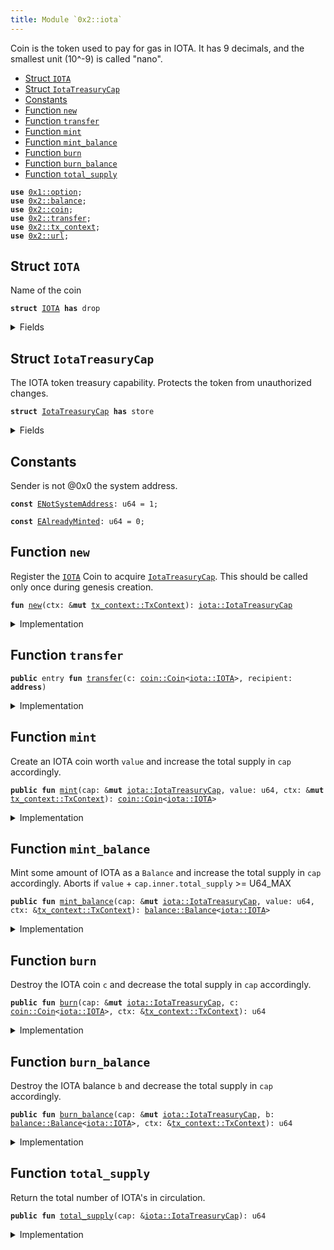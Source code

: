 ```yaml
---
title: Module `0x2::iota`
---
```


Coin<IOTA> is the token used to pay for gas in IOTA.
It has 9 decimals, and the smallest unit (10^-9) is called "nano".


-  [Struct `IOTA`](#0x2_iota_IOTA)
-  [Struct `IotaTreasuryCap`](#0x2_iota_IotaTreasuryCap)
-  [Constants](#@Constants_0)
-  [Function `new`](#0x2_iota_new)
-  [Function `transfer`](#0x2_iota_transfer)
-  [Function `mint`](#0x2_iota_mint)
-  [Function `mint_balance`](#0x2_iota_mint_balance)
-  [Function `burn`](#0x2_iota_burn)
-  [Function `burn_balance`](#0x2_iota_burn_balance)
-  [Function `total_supply`](#0x2_iota_total_supply)


<pre><code><b>use</b> <a href="../move-stdlib/option.md#0x1_option">0x1::option</a>;
<b>use</b> <a href="../iota-framework/balance.md#0x2_balance">0x2::balance</a>;
<b>use</b> <a href="../iota-framework/coin.md#0x2_coin">0x2::coin</a>;
<b>use</b> <a href="../iota-framework/transfer.md#0x2_transfer">0x2::transfer</a>;
<b>use</b> <a href="../iota-framework/tx_context.md#0x2_tx_context">0x2::tx_context</a>;
<b>use</b> <a href="../iota-framework/url.md#0x2_url">0x2::url</a>;
</code></pre>



<a name="0x2_iota_IOTA"></a>

## Struct `IOTA`

Name of the coin


<pre><code><b>struct</b> <a href="../iota-framework/iota.md#0x2_iota_IOTA">IOTA</a> <b>has</b> drop
</code></pre>



<details>
<summary>Fields</summary>


<dl>
<dt>
<code>dummy_field: bool</code>
</dt>
<dd>

</dd>
</dl>


</details>

<a name="0x2_iota_IotaTreasuryCap"></a>

## Struct `IotaTreasuryCap`

The IOTA token treasury capability.
Protects the token from unauthorized changes.


<pre><code><b>struct</b> <a href="../iota-framework/iota.md#0x2_iota_IotaTreasuryCap">IotaTreasuryCap</a> <b>has</b> store
</code></pre>



<details>
<summary>Fields</summary>


<dl>
<dt>
<code>inner: <a href="../iota-framework/coin.md#0x2_coin_TreasuryCap">coin::TreasuryCap</a>&lt;<a href="../iota-framework/iota.md#0x2_iota_IOTA">iota::IOTA</a>&gt;</code>
</dt>
<dd>

</dd>
</dl>


</details>

<a name="@Constants_0"></a>

## Constants


<a name="0x2_iota_ENotSystemAddress"></a>

Sender is not @0x0 the system address.


<pre><code><b>const</b> <a href="../iota-framework/iota.md#0x2_iota_ENotSystemAddress">ENotSystemAddress</a>: u64 = 1;
</code></pre>



<a name="0x2_iota_EAlreadyMinted"></a>



<pre><code><b>const</b> <a href="../iota-framework/iota.md#0x2_iota_EAlreadyMinted">EAlreadyMinted</a>: u64 = 0;
</code></pre>



<a name="0x2_iota_new"></a>

## Function `new`

Register the <code><a href="../iota-framework/iota.md#0x2_iota_IOTA">IOTA</a></code> Coin to acquire <code><a href="../iota-framework/iota.md#0x2_iota_IotaTreasuryCap">IotaTreasuryCap</a></code>.
This should be called only once during genesis creation.


<pre><code><b>fun</b> <a href="../iota-framework/iota.md#0x2_iota_new">new</a>(ctx: &<b>mut</b> <a href="../iota-framework/tx_context.md#0x2_tx_context_TxContext">tx_context::TxContext</a>): <a href="../iota-framework/iota.md#0x2_iota_IotaTreasuryCap">iota::IotaTreasuryCap</a>
</code></pre>



<details>
<summary>Implementation</summary>


<pre><code><b>fun</b> <a href="../iota-framework/iota.md#0x2_iota_new">new</a>(ctx: &<b>mut</b> TxContext): <a href="../iota-framework/iota.md#0x2_iota_IotaTreasuryCap">IotaTreasuryCap</a> {
    <b>assert</b>!(ctx.sender() == @0x0, <a href="../iota-framework/iota.md#0x2_iota_ENotSystemAddress">ENotSystemAddress</a>);
    <b>assert</b>!(ctx.epoch() == 0, <a href="../iota-framework/iota.md#0x2_iota_EAlreadyMinted">EAlreadyMinted</a>);

    <b>let</b> (treasury, metadata) = <a href="../iota-framework/coin.md#0x2_coin_create_currency">coin::create_currency</a>(
        <a href="../iota-framework/iota.md#0x2_iota_IOTA">IOTA</a> {},
        9,
        b"<a href="../iota-framework/iota.md#0x2_iota_IOTA">IOTA</a>",
        b"<a href="../iota-framework/iota.md#0x2_iota_IOTA">IOTA</a>",
        b"The main (gas)token of the <a href="../iota-framework/iota.md#0x2_iota_IOTA">IOTA</a> Network.",
        <a href="../move-stdlib/option.md#0x1_option_some">option::some</a>(<a href="../iota-framework/url.md#0x2_url_new_unsafe_from_bytes">url::new_unsafe_from_bytes</a>(b"https://<a href="../iota-framework/iota.md#0x2_iota">iota</a>.org/logo.png")),
        ctx
    );

    <a href="../iota-framework/transfer.md#0x2_transfer_public_freeze_object">transfer::public_freeze_object</a>(metadata);

    <a href="../iota-framework/iota.md#0x2_iota_IotaTreasuryCap">IotaTreasuryCap</a> {
        inner: treasury,
    }
}
</code></pre>



</details>

<a name="0x2_iota_transfer"></a>

## Function `transfer`



<pre><code><b>public</b> entry <b>fun</b> <a href="../iota-framework/transfer.md#0x2_transfer">transfer</a>(c: <a href="../iota-framework/coin.md#0x2_coin_Coin">coin::Coin</a>&lt;<a href="../iota-framework/iota.md#0x2_iota_IOTA">iota::IOTA</a>&gt;, recipient: <b>address</b>)
</code></pre>



<details>
<summary>Implementation</summary>


<pre><code><b>public</b> entry <b>fun</b> <a href="../iota-framework/transfer.md#0x2_transfer">transfer</a>(c: <a href="../iota-framework/coin.md#0x2_coin_Coin">coin::Coin</a>&lt;<a href="../iota-framework/iota.md#0x2_iota_IOTA">IOTA</a>&gt;, recipient: <b>address</b>) {
    <a href="../iota-framework/transfer.md#0x2_transfer_public_transfer">transfer::public_transfer</a>(c, recipient)
}
</code></pre>



</details>

<a name="0x2_iota_mint"></a>

## Function `mint`

Create an IOTA coin worth <code>value</code> and increase the total supply in <code>cap</code> accordingly.


<pre><code><b>public</b> <b>fun</b> <a href="../iota-framework/iota.md#0x2_iota_mint">mint</a>(cap: &<b>mut</b> <a href="../iota-framework/iota.md#0x2_iota_IotaTreasuryCap">iota::IotaTreasuryCap</a>, value: u64, ctx: &<b>mut</b> <a href="../iota-framework/tx_context.md#0x2_tx_context_TxContext">tx_context::TxContext</a>): <a href="../iota-framework/coin.md#0x2_coin_Coin">coin::Coin</a>&lt;<a href="../iota-framework/iota.md#0x2_iota_IOTA">iota::IOTA</a>&gt;
</code></pre>



<details>
<summary>Implementation</summary>


<pre><code><b>public</b> <b>fun</b> <a href="../iota-framework/iota.md#0x2_iota_mint">mint</a>(cap: &<b>mut</b> <a href="../iota-framework/iota.md#0x2_iota_IotaTreasuryCap">IotaTreasuryCap</a>, value: u64, ctx: &<b>mut</b> TxContext): Coin&lt;<a href="../iota-framework/iota.md#0x2_iota_IOTA">IOTA</a>&gt; {
    <b>assert</b>!(ctx.sender() == @0x0, <a href="../iota-framework/iota.md#0x2_iota_ENotSystemAddress">ENotSystemAddress</a>);

    cap.inner.<a href="../iota-framework/iota.md#0x2_iota_mint">mint</a>(value, ctx)
}
</code></pre>



</details>

<a name="0x2_iota_mint_balance"></a>

## Function `mint_balance`

Mint some amount of IOTA as a <code>Balance</code> and increase the total supply in <code>cap</code> accordingly.
Aborts if <code>value</code> + <code>cap.inner.total_supply</code> >= U64_MAX


<pre><code><b>public</b> <b>fun</b> <a href="../iota-framework/iota.md#0x2_iota_mint_balance">mint_balance</a>(cap: &<b>mut</b> <a href="../iota-framework/iota.md#0x2_iota_IotaTreasuryCap">iota::IotaTreasuryCap</a>, value: u64, ctx: &<a href="../iota-framework/tx_context.md#0x2_tx_context_TxContext">tx_context::TxContext</a>): <a href="../iota-framework/balance.md#0x2_balance_Balance">balance::Balance</a>&lt;<a href="../iota-framework/iota.md#0x2_iota_IOTA">iota::IOTA</a>&gt;
</code></pre>



<details>
<summary>Implementation</summary>


<pre><code><b>public</b> <b>fun</b> <a href="../iota-framework/iota.md#0x2_iota_mint_balance">mint_balance</a>(cap: &<b>mut</b> <a href="../iota-framework/iota.md#0x2_iota_IotaTreasuryCap">IotaTreasuryCap</a>, value: u64, ctx: &TxContext): Balance&lt;<a href="../iota-framework/iota.md#0x2_iota_IOTA">IOTA</a>&gt; {
    <b>assert</b>!(ctx.sender() == @0x0, <a href="../iota-framework/iota.md#0x2_iota_ENotSystemAddress">ENotSystemAddress</a>);

    cap.inner.<a href="../iota-framework/iota.md#0x2_iota_mint_balance">mint_balance</a>(value)
}
</code></pre>



</details>

<a name="0x2_iota_burn"></a>

## Function `burn`

Destroy the IOTA coin <code>c</code> and decrease the total supply in <code>cap</code> accordingly.


<pre><code><b>public</b> <b>fun</b> <a href="../iota-framework/iota.md#0x2_iota_burn">burn</a>(cap: &<b>mut</b> <a href="../iota-framework/iota.md#0x2_iota_IotaTreasuryCap">iota::IotaTreasuryCap</a>, c: <a href="../iota-framework/coin.md#0x2_coin_Coin">coin::Coin</a>&lt;<a href="../iota-framework/iota.md#0x2_iota_IOTA">iota::IOTA</a>&gt;, ctx: &<a href="../iota-framework/tx_context.md#0x2_tx_context_TxContext">tx_context::TxContext</a>): u64
</code></pre>



<details>
<summary>Implementation</summary>


<pre><code><b>public</b> <b>fun</b> <a href="../iota-framework/iota.md#0x2_iota_burn">burn</a>(cap: &<b>mut</b> <a href="../iota-framework/iota.md#0x2_iota_IotaTreasuryCap">IotaTreasuryCap</a>, c: Coin&lt;<a href="../iota-framework/iota.md#0x2_iota_IOTA">IOTA</a>&gt;, ctx: &TxContext): u64 {
    <b>assert</b>!(ctx.sender() == @0x0, <a href="../iota-framework/iota.md#0x2_iota_ENotSystemAddress">ENotSystemAddress</a>);

    cap.inner.<a href="../iota-framework/iota.md#0x2_iota_burn">burn</a>(c)
}
</code></pre>



</details>

<a name="0x2_iota_burn_balance"></a>

## Function `burn_balance`

Destroy the IOTA balance <code>b</code> and decrease the total supply in <code>cap</code> accordingly.


<pre><code><b>public</b> <b>fun</b> <a href="../iota-framework/iota.md#0x2_iota_burn_balance">burn_balance</a>(cap: &<b>mut</b> <a href="../iota-framework/iota.md#0x2_iota_IotaTreasuryCap">iota::IotaTreasuryCap</a>, b: <a href="../iota-framework/balance.md#0x2_balance_Balance">balance::Balance</a>&lt;<a href="../iota-framework/iota.md#0x2_iota_IOTA">iota::IOTA</a>&gt;, ctx: &<a href="../iota-framework/tx_context.md#0x2_tx_context_TxContext">tx_context::TxContext</a>): u64
</code></pre>



<details>
<summary>Implementation</summary>


<pre><code><b>public</b> <b>fun</b> <a href="../iota-framework/iota.md#0x2_iota_burn_balance">burn_balance</a>(cap: &<b>mut</b> <a href="../iota-framework/iota.md#0x2_iota_IotaTreasuryCap">IotaTreasuryCap</a>, b: Balance&lt;<a href="../iota-framework/iota.md#0x2_iota_IOTA">IOTA</a>&gt;, ctx: &TxContext): u64 {
    <b>assert</b>!(ctx.sender() == @0x0, <a href="../iota-framework/iota.md#0x2_iota_ENotSystemAddress">ENotSystemAddress</a>);

    cap.inner.supply_mut().decrease_supply(b)
}
</code></pre>



</details>

<a name="0x2_iota_total_supply"></a>

## Function `total_supply`

Return the total number of IOTA's in circulation.


<pre><code><b>public</b> <b>fun</b> <a href="../iota-framework/iota.md#0x2_iota_total_supply">total_supply</a>(cap: &<a href="../iota-framework/iota.md#0x2_iota_IotaTreasuryCap">iota::IotaTreasuryCap</a>): u64
</code></pre>



<details>
<summary>Implementation</summary>


<pre><code><b>public</b> <b>fun</b> <a href="../iota-framework/iota.md#0x2_iota_total_supply">total_supply</a>(cap: &<a href="../iota-framework/iota.md#0x2_iota_IotaTreasuryCap">IotaTreasuryCap</a>): u64 {
    cap.inner.<a href="../iota-framework/iota.md#0x2_iota_total_supply">total_supply</a>()
}
</code></pre>



</details>
